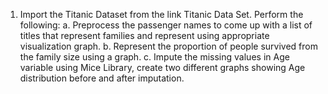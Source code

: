 1. Import the Titanic Dataset from the link Titanic Data Set.
Perform the following:
a. Preprocess the passenger names to come up with a list of titles that represent families
and represent using appropriate visualization graph.
b. Represent the proportion of people survived from the family size using a graph.
c. Impute the missing values in Age variable using Mice Library, create two different
graphs showing Age distribution before and after imputation.
